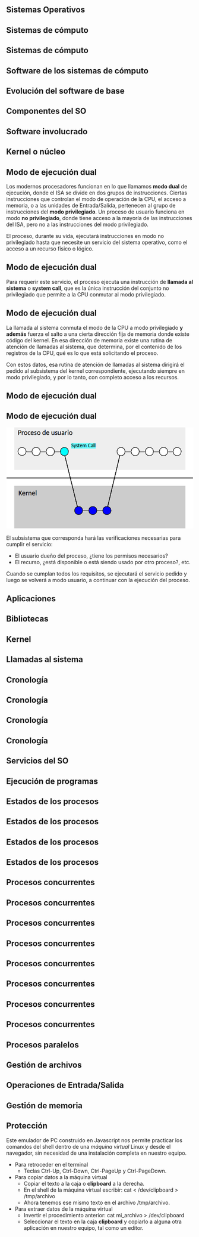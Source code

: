 
## Sistemas Operativos

## Sistemas de cómputo

## Sistemas de cómputo

## Software de los sistemas de cómputo

## Evolución del software de base

## Componentes del SO

## Software involucrado

## Kernel o núcleo

## Modo de ejecución dual

Los modernos procesadores funcionan en lo que llamamos **modo dual** de ejecución, donde el ISA se divide en dos grupos de instrucciones. Ciertas instrucciones que controlan el modo de operación de la CPU, el acceso a memoria, o a las unidades de Entrada/Salida, pertenecen al grupo de instrucciones del **modo privilegiado**. Un proceso de usuario funciona en modo **no privilegiado**, donde tiene acceso a la mayoría de las instrucciones del ISA, pero no a las instrucciones del modo privilegiado. 

El proceso, durante su vida, ejecutará instrucciones en modo no privilegiado hasta que necesite un servicio del sistema operativo, como el acceso a un recurso físico o lógico.


## Modo de ejecución dual

Para requerir este servicio, el proceso ejecuta una instrucción de **llamada al sistema** o **system call**, que es la única instrucción del conjunto no privilegiado que permite a la CPU conmutar al modo privilegiado.


## Modo de ejecución dual

La llamada al sistema conmuta el modo de la CPU a modo privilegiado **y además** fuerza el salto a una cierta dirección fija de memoria donde existe código del kernel. En esa dirección de memoria existe una rutina de atención de llamadas al sistema, que determina, por el contenido de los registros de la CPU, qué es lo que está solicitando el proceso. 

Con estos datos, esa rutina de atención de llamadas al sistema dirigirá el pedido al subsistema del kernel correspondiente, ejecutando siempre en modo privilegiado, y por lo tanto, con completo acceso a los recursos.
</section>
<section data-transition="fade-in slide-out">

## Modo de ejecución dual
<h2>Modo de ejecución dual</h2>
<img src="img/modos-3.png" class="stretch plain">

El subsistema que corresponda hará las verificaciones necesarias para cumplir el servicio: 

* El usuario dueño del proceso, ¿tiene los permisos necesarios?
* El recurso, ¿está disponible o está siendo usado por otro proceso?, etc.

Cuando se cumplan todos los requisitos, se ejecutará el servicio pedido y luego se volverá a modo usuario, a continuar con la ejecución del proceso.  


## Aplicaciones

## Bibliotecas

## Kernel

## Llamadas al sistema

## Cronología

## Cronología

## Cronología

## Cronología

## Servicios del SO

## Ejecución de programas

## Estados de los procesos



## Estados de los procesos



## Estados de los procesos



## Estados de los procesos



## Procesos concurrentes



## Procesos concurrentes



## Procesos concurrentes



## Procesos concurrentes



## Procesos concurrentes



## Procesos concurrentes



## Procesos concurrentes



## Procesos concurrentes



## Procesos paralelos



## Gestión de archivos

## Operaciones de Entrada/Salida

## Gestión de memoria

## Protección

Este emulador de PC construido en Javascript nos permite practicar los comandos del shell dentro de una *máquina virtual* Linux y desde el navegador, sin necesidad de una instalación completa en nuestro equipo.

* Para retroceder en el terminal
  - Teclas Ctrl-Up, Ctrl-Down, Ctrl-PageUp y Ctrl-PageDown.
* Para copiar datos a la máquina virtual
  - Copiar el texto a la caja o **clipboard** a la derecha.
  - En el shell de la máquina virtual escribir:
        cat < /dev/clipboard > /tmp/archivo
  - Ahora tenemos ese mismo texto en el archivo /tmp/archivo.
* Para extraer datos de la máquina virtual
  - Invertir el procedimiento anterior: 
        cat mi_archivo > /dev/clipboard
  - Seleccionar el texto en la caja **clipboard** y copiarlo a alguna otra aplicación en nuestro equipo, tal como un editor.

